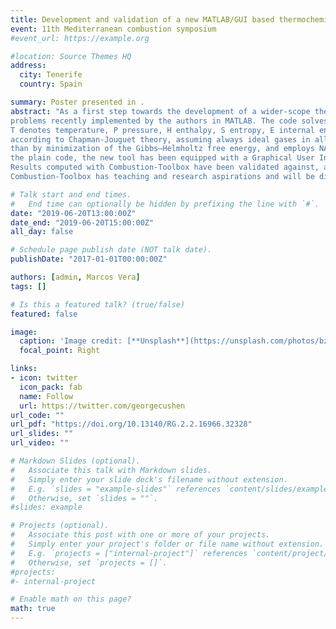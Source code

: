 ```yaml
---
title: Development and validation of a new MATLAB/GUI based thermochemical code
event: 11th Mediterranean combustion symposium
#event_url: https://example.org

#location: Source Themes HQ
address:
  city: Tenerife
  country: Spain

summary: Poster presented in .
abstract: "As a first step towards the development of a wider-scope thermochemical tool, in this work we present a thermochemical code with application to gaseous combustion
problems recently implemented by the authors in MATLAB. The code solves six chemical equilibrium problems (TP, HP, SP, TV, EV and SV transformations; where
T denotes temperature, P pressure, H enthalpy, S entropy, E internal energy and V volume), incident and reflected planar shock waves, as well as ideal detonations
according to Chapman-Jouguet theory, assuming always ideal gases in all cases. The code computes the equilibrium composition using equilibrium constants rather
than by minimization of the Gibbs–Helmholtz free energy, and employs NASA’s 9-coefficient polynomial fits to evaluate the thermodynamic properties. Along with
the plain code, the new tool has been equipped with a Graphical User Interface (hereafter Combustion-Toolbox) developed in MATLAB 2018 under AppDesigner.
Results computed with Combustion-Toolbox have been validated against, and are in good agreement with, NASA’s Chemical Equilibrium with Applications (CEA) program, CANTERA, and Caltech’s Shock and Detonation Toolbox. Moreover, the time required for the computations is comparable to that of other existing codes.
Combustion-Toolbox has teaching and research aspirations and will be distributed as open source package as soon as it has been fully tested."

# Talk start and end times.
#   End time can optionally be hidden by prefixing the line with `#`.
date: "2019-06-20T13:00:00Z"
date_end: "2019-06-20T15:00:00Z"
all_day: false

# Schedule page publish date (NOT talk date).
publishDate: "2017-01-01T00:00:00Z"

authors: [admin, Marcos Vera]
tags: []

# Is this a featured talk? (true/false)
featured: false

image:
  caption: 'Image credit: [**Unsplash**](https://unsplash.com/photos/bzdhc5b3Bxs)'
  focal_point: Right

links:
- icon: twitter
  icon_pack: fab
  name: Follow
  url: https://twitter.com/georgecushen
url_code: ""
url_pdf: "https://doi.org/10.13140/RG.2.2.16966.32328"
url_slides: ""
url_video: ""

# Markdown Slides (optional).
#   Associate this talk with Markdown slides.
#   Simply enter your slide deck's filename without extension.
#   E.g. `slides = "example-slides"` references `content/slides/example-slides.md`.
#   Otherwise, set `slides = ""`.
#slides: example

# Projects (optional).
#   Associate this post with one or more of your projects.
#   Simply enter your project's folder or file name without extension.
#   E.g. `projects = ["internal-project"]` references `content/project/deep-learning/index.md`.
#   Otherwise, set `projects = []`.
#projects:
#- internal-project

# Enable math on this page?
math: true
---
```


